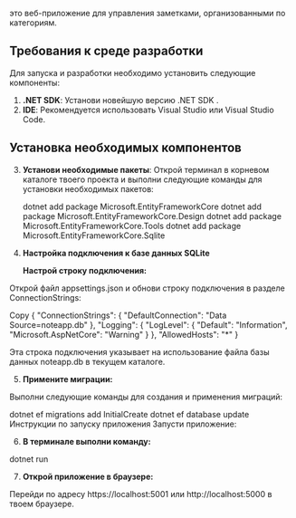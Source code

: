 это веб-приложение для управления заметками, организованными по категориям.

## Требования к среде разработки

Для запуска и разработки  необходимо установить следующие компоненты:

1. **.NET SDK**: Установи новейшую версию .NET SDK .
2. **IDE**: Рекомендуется использовать Visual Studio или Visual Studio Code.

## Установка необходимых компонентов

3. **Установи необходимые пакеты**:
  Открой терминал в корневом каталоге твоего проекта и выполни следующие команды для установки необходимых пакетов:

   dotnet add package Microsoft.EntityFrameworkCore
   dotnet add package Microsoft.EntityFrameworkCore.Design
   dotnet add package Microsoft.EntityFrameworkCore.Tools
   dotnet add package Microsoft.EntityFrameworkCore.Sqlite

4. **Настройка подключения к базе данных SQLite**

   **Настрой строку подключения:**

Открой файл appsettings.json и обнови строку подключения в разделе ConnectionStrings:

Copy
{
  "ConnectionStrings": {
    "DefaultConnection": "Data Source=noteapp.db"
  },
  "Logging": {
    "LogLevel": {
      "Default": "Information",
      "Microsoft.AspNetCore": "Warning"
    }
  },
  "AllowedHosts": "*"
}

Эта строка подключения указывает на использование файла базы данных noteapp.db в текущем каталоге.

5. **Примените миграции:**

Выполни следующие команды для создания и применения миграций:


dotnet ef migrations add InitialCreate
dotnet ef database update
Инструкции по запуску приложения
Запусти приложение:

6. **В терминале выполни команду:**

dotnet run

7. **Открой приложение в браузере:**

Перейди по адресу https://localhost:5001 или http://localhost:5000 в твоем браузере.
